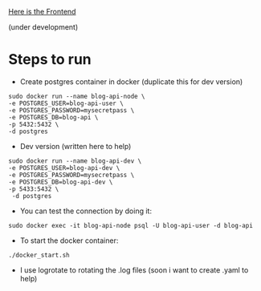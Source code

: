 <a href="https://github.com/rootdnh/blog-frontend-react">Here is the Frontend </a>

(under development)

# Steps to run 

* Create postgres container in docker (duplicate this for dev version)

```
sudo docker run --name blog-api-node \
-e POSTGRES_USER=blog-api-user \
-e POSTGRES_PASSWORD=mysecretpass \
-e POSTGRES_DB=blog-api \
-p 5432:5432 \
-d postgres
```

* Dev version (written here to help)

```
sudo docker run --name blog-api-dev \
-e POSTGRES_USER=blog-api-dev \
-e POSTGRES_PASSWORD=mysecretpass \ 
-e POSTGRES_DB=blog-api-dev \
-p 5433:5432 \
 -d postgres
```

* You can test the connection by doing it: 
```
sudo docker exec -it blog-api-node psql -U blog-api-user -d blog-api

```
* To start the docker container:
```
./docker_start.sh

```

* I use logrotate to rotating the .log files (soon i want to create .yaml to help)

